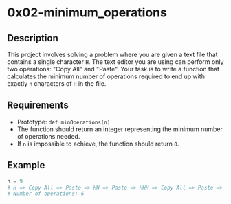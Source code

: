 # 0x02-minimum_operations

## Description
This project involves solving a problem where you are given a text file that contains a single character `H`. The text editor you are using can perform only two operations: "Copy All" and "Paste". Your task is to write a function that calculates the minimum number of operations required to end up with exactly `n` characters of `H` in the file.

## Requirements
- Prototype: `def minOperations(n)`
- The function should return an integer representing the minimum number of operations needed.
- If `n` is impossible to achieve, the function should return `0`.

## Example
```python
n = 9
# H => Copy All => Paste => HH => Paste => HHH => Copy All => Paste => HHHHHH => Paste => HHHHHHHHH
# Number of operations: 6
